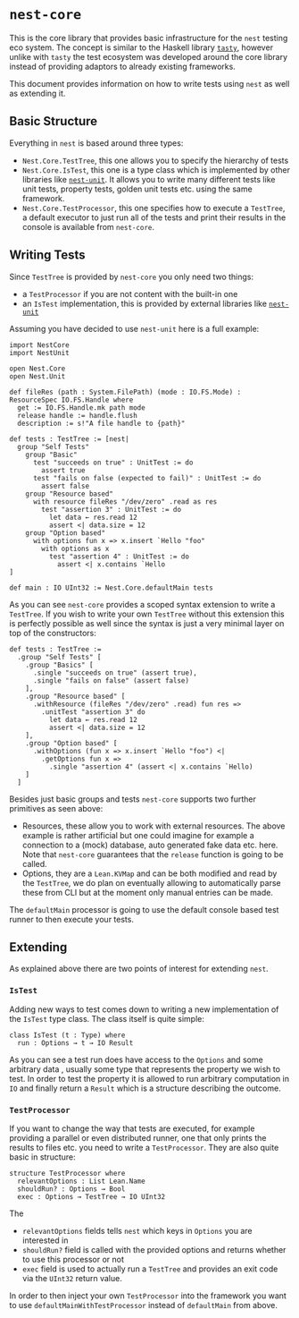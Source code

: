 # `nest-core`
This is the core library that provides basic infrastructure for the
`nest` testing eco system. The concept is similar to the Haskell library
[`tasty`](https://github.com/UnkindPartition/tasty),
however unlike with `tasty` the test ecosystem was developed around the
core library instead of providing adaptors to already existing frameworks.

This document provides information on how to write tests using `nest`
as well as extending it.

## Basic Structure
Everything in `nest` is based around three types:
- `Nest.Core.TestTree`, this one allows you to specify the hierarchy of tests
- `Nest.Core.IsTest`, this one is a type class which is implemented by other
  libraries like [`nest-unit`](https://github.com/hargonix/nest-unit).
  It allows you to write many different tests like unit tests, property tests,
  golden unit tests etc. using the same framework.
- `Nest.Core.TestProcessor`, this one specifies how to execute a `TestTree`,
  a default executor to just run all of the tests and print their results in
  the console is available from `nest-core`.

## Writing Tests
Since `TestTree` is provided by `nest-core` you only need two things:
- a `TestProcessor` if you are not content with the built-in one
- an `IsTest` implementation, this is provided by external libraries like
  [`nest-unit`](https://github.com/hargonix/nest-unit)

Assuming you have decided to use `nest-unit` here is a full example:
```lean
import NestCore
import NestUnit

open Nest.Core
open Nest.Unit

def fileRes (path : System.FilePath) (mode : IO.FS.Mode) : ResourceSpec IO.FS.Handle where
  get := IO.FS.Handle.mk path mode
  release handle := handle.flush
  description := s!"A file handle to {path}"

def tests : TestTree := [nest|
  group "Self Tests"
    group "Basic"
      test "succeeds on true" : UnitTest := do
        assert true
      test "fails on false (expected to fail)" : UnitTest := do
        assert false
    group "Resource based"
      with resource fileRes "/dev/zero" .read as res
        test "assertion 3" : UnitTest := do
          let data ← res.read 12
          assert <| data.size = 12
    group "Option based"
      with options fun x => x.insert `Hello "foo"
        with options as x
          test "assertion 4" : UnitTest := do
            assert <| x.contains `Hello
]

def main : IO UInt32 := Nest.Core.defaultMain tests
```

As you can see `nest-core` provides a scoped syntax extension to write
a `TestTree`. If you wish to write your own `TestTree` without this
extension this is perfectly possible as well since the syntax is just a
very minimal layer on top of the constructors:
```lean
def tests : TestTree :=
  .group "Self Tests" [
    .group "Basics" [
      .single "succeeds on true" (assert true),
      .single "fails on false" (assert false)
    ],
    .group "Resource based" [
      .withResource (fileRes "/dev/zero" .read) fun res =>
        .unitTest "assertion 3" do
          let data ← res.read 12
          assert <| data.size = 12
    ],
    .group "Option based" [
      .withOptions (fun x => x.insert `Hello "foo") <|
        .getOptions fun x =>
          .single "assertion 4" (assert <| x.contains `Hello)
    ]
  ]
```

Besides just basic groups and tests `nest-core` supports two further primitives
as seen above:
- Resources, these allow you to work with external resources. The above
  example is rather artificial but one could imagine for example a connection
  to a (mock) database, auto generated fake data etc. here. Note that
  `nest-core` guarantees that the `release` function is going to be called.
- Options, they are a `Lean.KVMap` and can be both modified and read by the
  `TestTree`, we do plan on eventually allowing to automatically parse these
  from CLI but at the moment only manual entries can be made.

The `defaultMain` processor is going to use the default console based
test runner to then execute your tests.

## Extending
As explained above there are two points of interest for extending `nest`.

### `IsTest`
Adding new ways to test comes down to writing a new implementation of
the `IsTest` type class. The class itself is quite simple:
```
class IsTest (t : Type) where
  run : Options → t → IO Result
```
As you can see a test run does have access to the `Options` and some
arbitrary data , usually some type that represents the property we wish
to test. In order to test the property it is allowed to run arbitrary
computation in `IO` and finally return a `Result` which is a structure
describing the outcome.

### `TestProcessor`
If you want to change the way that tests are executed, for example providing
a parallel or even distributed runner, one that only prints the results
to files etc. you need to write a `TestProcessor`. They are also quite
basic in structure:
```
structure TestProcessor where
  relevantOptions : List Lean.Name
  shouldRun? : Options → Bool
  exec : Options → TestTree → IO UInt32
```
The
- `relevantOptions` fields tells `nest` which keys in `Options` you are interested in
- `shouldRun?` field is called with the provided options and returns whether to use this processor or not
- `exec` field is used to actually run a `TestTree` and provides an exit code via the `UInt32`
  return value.

In order to then inject your own `TestProcessor` into the framework you
want to use `defaultMainWithTestProcessor` instead of `defaultMain` from above. 
